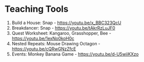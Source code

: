 # Teaching Tools

1. Build a House: Snap - https://youtu.be/x_BBC323QcU   <br />
2. Breakdancer: Snap - https://youtu.be/tAkrRzLuJF0     <br />
3. Quest Worksheet: Kangaroo, Grasshopper, Bee - https://youtu.be/1exNo0koH0c  <br />
4. Nested Repeats: Mouse Drawing Octagon - https://youtu.be/cQRwGNzZfcE        <br />
5. Events: Monkey Banana Game - https://youtu.be/d-U5wiiKXzo                 <br />
